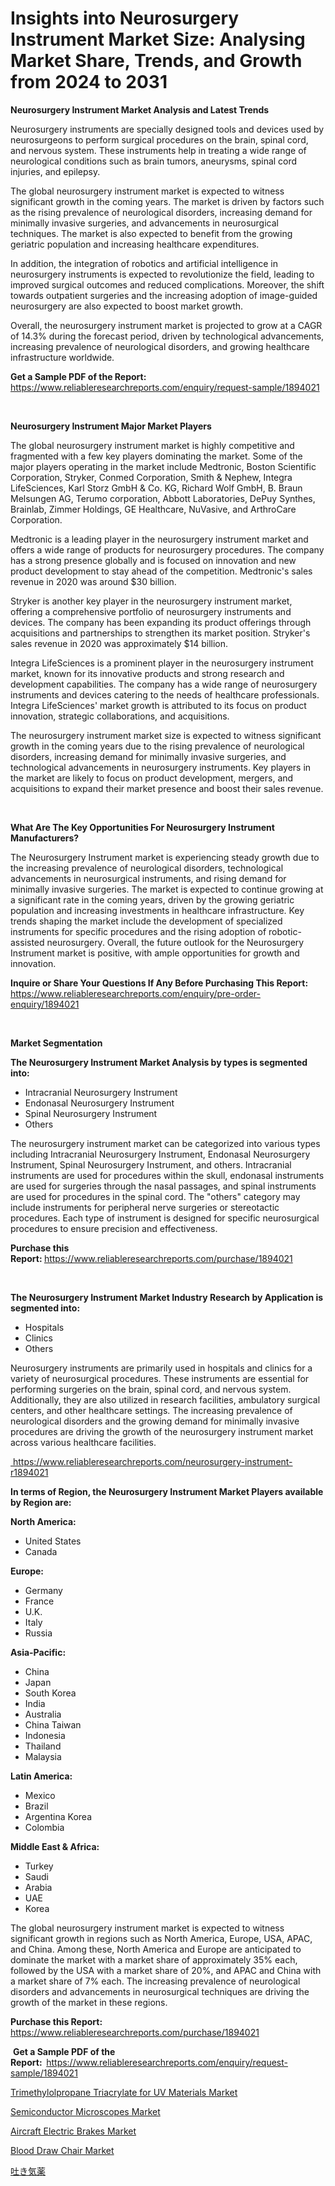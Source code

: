 <p><h1>Insights into Neurosurgery Instrument Market Size: Analysing Market Share, Trends, and Growth from 2024 to 2031</h1></p><p><strong>Neurosurgery Instrument Market Analysis and Latest Trends</strong></p>
<p><p>Neurosurgery instruments are specially designed tools and devices used by neurosurgeons to perform surgical procedures on the brain, spinal cord, and nervous system. These instruments help in treating a wide range of neurological conditions such as brain tumors, aneurysms, spinal cord injuries, and epilepsy.</p><p>The global neurosurgery instrument market is expected to witness significant growth in the coming years. The market is driven by factors such as the rising prevalence of neurological disorders, increasing demand for minimally invasive surgeries, and advancements in neurosurgical techniques. The market is also expected to benefit from the growing geriatric population and increasing healthcare expenditures.</p><p>In addition, the integration of robotics and artificial intelligence in neurosurgery instruments is expected to revolutionize the field, leading to improved surgical outcomes and reduced complications. Moreover, the shift towards outpatient surgeries and the increasing adoption of image-guided neurosurgery are also expected to boost market growth.</p><p>Overall, the neurosurgery instrument market is projected to grow at a CAGR of 14.3% during the forecast period, driven by technological advancements, increasing prevalence of neurological disorders, and growing healthcare infrastructure worldwide.</p></p>
<p><strong>Get a Sample PDF of the Report:&nbsp;</strong> <a href="https://www.reliableresearchreports.com/enquiry/request-sample/1894021">https://www.reliableresearchreports.com/enquiry/request-sample/1894021</a></p>
<p>&nbsp;</p>
<p><strong>Neurosurgery Instrument Major Market Players</strong></p>
<p><p>The global neurosurgery instrument market is highly competitive and fragmented with a few key players dominating the market. Some of the major players operating in the market include Medtronic, Boston Scientific Corporation, Stryker, Conmed Corporation, Smith & Nephew, Integra LifeSciences, Karl Storz GmbH & Co. KG, Richard Wolf GmbH, B. Braun Melsungen AG, Terumo corporation, Abbott Laboratories, DePuy Synthes, Brainlab, Zimmer Holdings, GE Healthcare, NuVasive, and ArthroCare Corporation.</p><p>Medtronic is a leading player in the neurosurgery instrument market and offers a wide range of products for neurosurgery procedures. The company has a strong presence globally and is focused on innovation and new product development to stay ahead of the competition. Medtronic's sales revenue in 2020 was around $30 billion.</p><p>Stryker is another key player in the neurosurgery instrument market, offering a comprehensive portfolio of neurosurgery instruments and devices. The company has been expanding its product offerings through acquisitions and partnerships to strengthen its market position. Stryker's sales revenue in 2020 was approximately $14 billion.</p><p>Integra LifeSciences is a prominent player in the neurosurgery instrument market, known for its innovative products and strong research and development capabilities. The company has a wide range of neurosurgery instruments and devices catering to the needs of healthcare professionals. Integra LifeSciences' market growth is attributed to its focus on product innovation, strategic collaborations, and acquisitions.</p><p>The neurosurgery instrument market size is expected to witness significant growth in the coming years due to the rising prevalence of neurological disorders, increasing demand for minimally invasive surgeries, and technological advancements in neurosurgery instruments. Key players in the market are likely to focus on product development, mergers, and acquisitions to expand their market presence and boost their sales revenue.</p></p>
<p>&nbsp;</p>
<p><strong>What Are The Key Opportunities For Neurosurgery Instrument Manufacturers?</strong></p>
<p><p>The Neurosurgery Instrument market is experiencing steady growth due to the increasing prevalence of neurological disorders, technological advancements in neurosurgical instruments, and rising demand for minimally invasive surgeries. The market is expected to continue growing at a significant rate in the coming years, driven by the growing geriatric population and increasing investments in healthcare infrastructure. Key trends shaping the market include the development of specialized instruments for specific procedures and the rising adoption of robotic-assisted neurosurgery. Overall, the future outlook for the Neurosurgery Instrument market is positive, with ample opportunities for growth and innovation.</p></p>
<p><strong>Inquire or Share Your Questions If Any Before Purchasing This Report:</strong> <a href="https://www.reliableresearchreports.com/enquiry/pre-order-enquiry/1894021">https://www.reliableresearchreports.com/enquiry/pre-order-enquiry/1894021</a></p>
<p>&nbsp;</p>
<p><strong>Market Segmentation</strong></p>
<p><strong>The Neurosurgery Instrument Market Analysis by types is segmented into:</strong></p>
<p><ul><li>Intracranial Neurosurgery Instrument</li><li>Endonasal Neurosurgery Instrument</li><li>Spinal Neurosurgery Instrument</li><li>Others</li></ul></p>
<p><p>The neurosurgery instrument market can be categorized into various types including Intracranial Neurosurgery Instrument, Endonasal Neurosurgery Instrument, Spinal Neurosurgery Instrument, and others. Intracranial instruments are used for procedures within the skull, endonasal instruments are used for surgeries through the nasal passages, and spinal instruments are used for procedures in the spinal cord. The "others" category may include instruments for peripheral nerve surgeries or stereotactic procedures. Each type of instrument is designed for specific neurosurgical procedures to ensure precision and effectiveness.</p></p>
<p><strong>Purchase this Report:&nbsp;</strong><a href="https://www.reliableresearchreports.com/purchase/1894021">https://www.reliableresearchreports.com/purchase/1894021</a></p>
<p>&nbsp;</p>
<p><strong>The Neurosurgery Instrument Market Industry Research by Application is segmented into:</strong></p>
<p><ul><li>Hospitals</li><li>Clinics</li><li>Others</li></ul></p>
<p><p>Neurosurgery instruments are primarily used in hospitals and clinics for a variety of neurosurgical procedures. These instruments are essential for performing surgeries on the brain, spinal cord, and nervous system. Additionally, they are also utilized in research facilities, ambulatory surgical centers, and other healthcare settings. The increasing prevalence of neurological disorders and the growing demand for minimally invasive procedures are driving the growth of the neurosurgery instrument market across various healthcare facilities.</p></p>
<p><a href="https://www.reliableresearchreports.com/neurosurgery-instrument-r1894021">&nbsp;https://www.reliableresearchreports.com/neurosurgery-instrument-r1894021</a></p>
<p><strong>In terms of Region, the Neurosurgery Instrument Market Players available by Region are:</strong></p>
<p>
    <p> <strong> North America: </strong>
        <ul>
            <li>United States</li>
            <li>Canada</li>
        </ul>
        </p> 
    <p> <strong> Europe: </strong>
        <ul>
            <li>Germany</li>
            <li>France</li>
            <li>U.K.</li>
            <li>Italy</li>
            <li>Russia</li>
        </ul>
        </p> 
    <p> <strong> Asia-Pacific: </strong>
        <ul>
            <li>China</li>
            <li>Japan</li>
            <li>South Korea</li>
            <li>India</li>
            <li>Australia</li>
            <li>China Taiwan</li>
            <li>Indonesia</li>
            <li>Thailand</li>
            <li>Malaysia</li>
        </ul>
        </p> 
    <p> <strong> Latin America: </strong>
        <ul>
            <li>Mexico</li>
            <li>Brazil</li>
            <li>Argentina Korea</li>
            <li>Colombia</li>
        </ul>
        </p> 
    <p> <strong> Middle East & Africa: </strong>
        <ul>
            <li>Turkey</li>
            <li>Saudi</li>
            <li>Arabia</li>
            <li>UAE</li>
            <li>Korea</li>
        </ul>
    </p>
    </p>
<p><p>The global neurosurgery instrument market is expected to witness significant growth in regions such as North America, Europe, USA, APAC, and China. Among these, North America and Europe are anticipated to dominate the market with a market share of approximately 35% each, followed by the USA with a market share of 20%, and APAC and China with a market share of 7% each. The increasing prevalence of neurological disorders and advancements in neurosurgical techniques are driving the growth of the market in these regions.</p></p>
<p><strong>Purchase this Report: </strong><a href="https://www.reliableresearchreports.com/purchase/1894021">https://www.reliableresearchreports.com/purchase/1894021</a></p>
<p>&nbsp;<strong>Get a Sample PDF of the Report:&nbsp;&nbsp;</strong><a href="https://www.reliableresearchreports.com/enquiry/request-sample/1894021">https://www.reliableresearchreports.com/enquiry/request-sample/1894021</a></p>
<p><strong></strong></p>
<p><p><a href="https://issuu.com/reportprime-2/docs/trimethylolpropane-triacrylate-for-uv-materials-ma">Trimethylolpropane Triacrylate for UV Materials Market</a></p><p><a href="https://www.linkedin.com/pulse/semiconductor-microscopes-market-size-outlook-forecast-2024-jeyye?trackingId=rzUEl4ZtZiIofISUq8lUWQ%3D%3D">Semiconductor Microscopes Market</a></p><p><a href="https://www.linkedin.com/pulse/aircraft-electric-brakes-market-outlook-industry-overview-forecast-h7jbc?trackingId=V6cGGm58AlldVa%2FVZhoJDQ%3D%3D">Aircraft Electric Brakes Market</a></p><p><a href="https://github.com/dimitrishawkinswaynenp91rgz/Market-Research-Report-List-2/blob/main/blood-draw-chair-market.md">Blood Draw Chair Market</a></p><p><a href="https://github.com/luffiazaza/Market-Research-Report-List-1/blob/main/541220651332.md">吐き気薬</a></p></p>